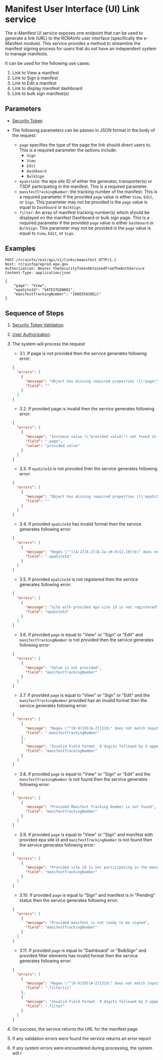 # Manifest User Interface (UI) Link service

The e-Manifest UI service exposes one endpoint that can be used to generate a link (URL) to the RCRAInfo user
interface (specifically the e-Manifest module). This service provides a method to streamline the manifest signing
process for users that do not have an independent system to manage manifests.

It can be used for the following use cases:

1. Link to View a manifest
2. Link to Sign a manifest
3. Link to Edit a manifest
4. Link to display manifest dashboard
5. Link to bulk sign manifest(s)

## Parameters

- [Security Token](../authentication.md#security-tokens)
- The following parameters can be passes in JSON format in the body of the request:

  - `page` specifies the type of the page the link should direct users to. This is a required parameter the options
    include:
    - `Sign`
    - `View`
    - `Edit`
    - `Dashboard`
    - `BulkSign`
  - `epaSiteId`: the epa site ID of either the generator, transporter(s) or TSDF participating in the manifest. This
    is
    a required parameter.
  - `manifestTrackingNumber`: the tracking number of the manifest. This is a required parameter if the
    provided `page`
    value is either `View`, `Edit`, or `Sign`. This parameter may not be provided is the `page` value is equal
    to `Dashboard` or `BulkSign`.
  - `filter`: An array of manifest tracking number(s) which should be displayed on the manifest Dashboard or bulk
    sign
    page. This is a required parameter if the provided `page` value is either `Dashboard` or `BulkSign`. This
    parameter
    may not be provided is the `page` value is equal to `View`, `Edit`, or `Sign`.

## Examples

```http
POST /rcrainfo/rest/api/v1/links/emanifest HTTP/1.1
Host: rcrainfopreprod.epa.gov
Authorization: Bearer theSecurityTokenObtainedFromTheAuthService
Content-Type: application/json

{
    "page": "View",
    "epaSiteId": "VATESTGEN001",
    "manifestTrackingNumber": "100035836ELC"
}
```

## Sequence of Steps

1. [Security Token Validation](../authentication.md#security-token-validation).
2. [User Authorization](../authentication.md#user-authorization).
3. The system will process the request

   - 3.1. If page is not provided then the service generates following error:

   ```json
   {
     "errors": [
       {
         "message": "Object has missing required properties ([\"page\"])",
         "field": ""
       }
     ]
   }
   ```

   - 3.2. If provided page is invalid then the service generates following error:

   ```json
   {
     "errors": [
       {
         "message": "Instance value (\"provided value\") not found in enum (possible values: [\"Dashboard\",\"BulkSign\",\"View\",\"Edit\",\"Sign\"])",
         "field": ".page",
         "value": "provided value"
       }
     ]
   }
   ```

   - 3.3. If `epaSiteId` is not provided then the service generates following error:

   ```json
   {
     "errors": [
       {
         "message": "Object has missing required properties ([\"epaSiteId\"])",
         "field": ""
       }
     ]
   }
   ```

   - 3.4. If provided `epaSiteId` has invalid format then the service generates following error:

   ```json
   {
     "errors": [
       {
         "message": "Regex \"^([A-Z][A-Z][A-Za-z0-9]{2,10})$\" does not match input string\"AK96903307420\"",
         "field": ".epaSiteId"
       }
     ]
   }
   ```

   - 3.5. If provided `epaSiteId` is not registered then the service generates following error:

   ```json
   {
     "errors": [
       {
         "message": "Site with provided epa site id is not registered",
         "field": "epaSiteId"
       }
     ]
   }
   ```

   - 3.6. If provided `page` is equal to "View" or "Sign" or "Edit" and `manifestTrackingNumber` is not provided then
     the
     service
     generates following error:

   ```json
   {
     "errors": [
       {
         "message": "Value is not provided",
         "field": "manifestTrackingNumber"
       }
     ]
   }
   ```

   - 3.7. If provided `page` is equal to "View" or "Sign" or "Edit" and the `manifestTrackingNumber` provided has an
     invalid
     format
     then the service generates following error:

   ```json
   {
     "errors": [
       {
         "message": "Regex \"^[0-9]{9}[A-Z]{3}$\" does not match input string \"provided mtn\"",
         "field": ".manifestTrackingNumber"
       },
       {
         "message": "Invalid Field Format. 9 digits followed by 3 upper case letters is expected",
         "field": "manifestTrackingNumber"
       }
     ]
   }
   ```

   - 3.8. If provided `page` is equal to "View" or "Sign" or "Edit" and the `manifestTrackingNumber` is not found then
     the service
     generates following error:

   ```json
   {
     "errors": [
       {
         "message": "Provided Manifest Tracking Number is not found",
         "field": "manifestTrackingNumber"
       }
     ]
   }
   ```

   - 3.9. If provided `page` is equal to "View" or "Sign" and manifest with provided epa site id
     and `manifestTrackingNumber` is
     not
     found then the service generates following error:

   ```json
   {
     "errors": [
       {
         "message": "Provided site id is not participating in the manifest",
         "field": "manifestTrackingNumber"
       }
     ]
   }
   ```

   - 3.10. If provided `page` is equal to "Sign" and manifest is in "Pending" status then the service generates
     following error:

   ```json
   {
     "errors": [
       {
         "message": "Provided manifest is not ready to be signed",
         "field": "manifestTrackingNumber"
       }
     ]
   }
   ```

   - 3.11. If provided `page` is equal to "Dashboard" or "BulkSign" and provided filter elements has invalid format
     then the
     service generates following error:

   ```json
   {
     "errors": [
       {
         "message": "Regex \"^[0-9]{9}[A-Z]{3}$\" does not match input string\"100024600EBLC\"",
         "field": ".filter[i]"
       },
       {
         "message": "Invalid Field Format. 9 digits followed by 3 upper case letters is expected",
         "field": ".filter"
       }
     ]
   }
   ```

4. On success, the service returns the URL for the manifest page
5. If any validation errors were found the service returns an error report
6. If any system errors were encountered during processing, the system will r

